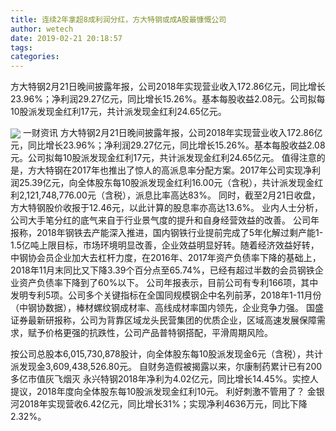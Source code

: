 ```yaml
---
title: 连续2年拿超8成利润分红，方大特钢或成A股最慷慨公司
author: wetech
date: 2019-02-21 20:18:57
tags: 
categories: 
---
```

方大特钢2月21日晚间披露年报，公司2018年实现营业收入172.86亿元，同比增长23.96%；净利润29.27亿元，同比增长15.26%。基本每股收益2.08元。公司拟每10股派发现金红利17元，共计派发现金红利24.65亿元。
<!-- more -->
<img align="center" border="0" src="https://imgcdn.yicai.com/uppics/images/2019/02/d64b6cc6fbd4522d2035981ee6816ce1.jpg" />
一财资讯
方大特钢2月21日晚间披露年报，公司2018年实现营业收入172.86亿元，同比增长23.96%；净利润29.27亿元，同比增长15.26%。基本每股收益2.08元。公司拟每10股派发现金红利17元，共计派发现金红利24.65亿元。
值得注意的是，方大特钢在2017年也推出了惊人的高派息率分配方案。2017年公司实现净利润25.39亿元，向全体股东每10股派发现金红利16.00元（含税），共计派发现金红利2,121,748,776.00元（含税），派息比率高达83%。
同时，截至2月21日收盘，方大特钢股价收报于12.46元，以此计算的股息率亦高达13.6%。
业内人士分析，公司大手笔分红的底气来自于行业景气度的提升和自身经营效益的改善。
公司年报称，2018年钢铁去产能深入推进，国内钢铁行业提前完成了5年化解过剩产能1-1.5亿吨上限目标，市场环境明显改善，企业效益明显好转。随着经济效益好转，中钢协会员企业加大去杠杆力度，在2016年、2017年资产负债率下降的基础上，2018年11月末同比又下降3.39个百分点至65.74%，已经有超过半数的会员钢铁企业资产负债率下降到了60%以下。
公司年报表示，目前公司有专利166项，其中发明专利5项。公司多个关键指标在全国同规模钢企中名列前茅，2018年1-11月份（中钢协数据），棒材螺纹钢成材率、高线成材率国内领先，企业竞争力强。
国盛证券最新研报称，公司为背靠区域龙头民营集团的优质企业，区域高速发展保障需求，赋予价格更强的抗跌性，公司产品普特钢搭配，平滑周期风险。
 
 
按公司总股本6,015,730,878股计，向全体股东每10股派发现金6元（含税），共计派发现金3,609,438,526.80元。
自财务造假被揭露以来，尔康制药累计已有200多亿市值灰飞烟灭
永兴特钢2018年净利为4.02亿元，同比增长14.45%。实控人提议，2018年度向全体股东每10股派发现金红利10元。
利好刺激不管用了？
金银河2018年实现营收6.42亿元，同比增长31%；实现净利4636万元，同比下降2.32%。

